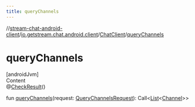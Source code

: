 ```yaml
---
title: queryChannels
---
```

//[stream-chat-android-client](../../../index.md)/[io.getstream.chat.android.client](../index.md)/[ChatClient](index.md)/[queryChannels](queryChannels.md)



# queryChannels  
[androidJvm]  
Content  
@[CheckResult](https://developer.android.com/reference/kotlin/androidx/annotation/CheckResult.html)()  
  
fun [queryChannels](queryChannels.md)(request: [QueryChannelsRequest](../../io.getstream.chat.android.client.api.models/QueryChannelsRequest/index.md)): Call&lt;[List](https://kotlinlang.org/api/latest/jvm/stdlib/kotlin.collections/-list/index.html)&lt;[Channel](../../io.getstream.chat.android.client.models/Channel/index.md)&gt;&gt;  



